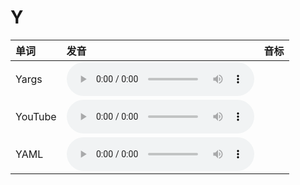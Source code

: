 
# Y

| 单词  | 发音 | 音标 |
| :-- | :-- | :-- |
| Yargs | <audio :src="$withBase('/audio/Yargs.mp3')" controls="controls" controlslist="nodownload"></audio> |  |
| YouTube | <audio :src="$withBase('/audio/YouTube.mp3')" controls="controls" controlslist="nodownload"></audio> |  |
| YAML | <audio :src="$withBase('/audio/YAML.mp3')" controls="controls" controlslist="nodownload"></audio> |  |
